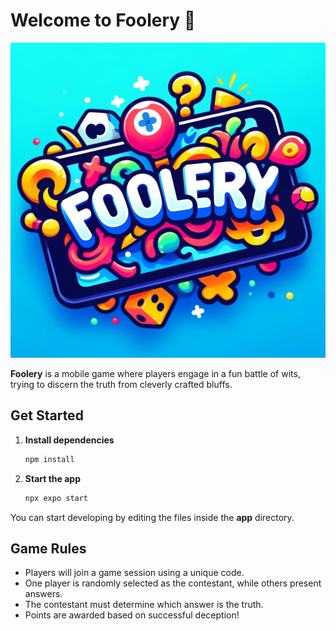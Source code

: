 # Welcome to Foolery 👋

![foolery-logo](https://github.com/onurataasar/foolery-the-game/blob/main/assets/images/logo.webp?raw=true)

**Foolery** is a mobile game where players engage in a fun battle of wits, trying to discern the truth from cleverly crafted bluffs.

## Get Started

1. **Install dependencies**

   ```bash
   npm install
   ```

2. **Start the app**

   ```bash
   npx expo start
   ```

You can start developing by editing the files inside the **app** directory.

## Game Rules

- Players will join a game session using a unique code.
- One player is randomly selected as the contestant, while others present answers.
- The contestant must determine which answer is the truth.
- Points are awarded based on successful deception!
